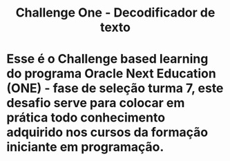 <h1 align="center">Challenge One - Decodificador de texto<h1>
<p>Esse é o Challenge based learning do programa Oracle Next Education (ONE) - fase de seleção turma 7, este desafio 
  serve para colocar em prática todo conhecimento adquirido nos cursos da formação iniciante em programação.</p>
